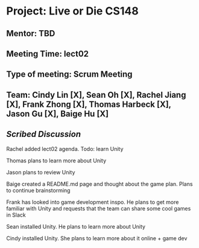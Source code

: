 # Project: Live or Die CS148

## Mentor: TBD
## Meeting Time: lect02

## Type of meeting: Scrum Meeting

## Team: Cindy Lin [X], Sean Oh [X], Rachel Jiang [X], Frank Zhong [X], Thomas Harbeck [X], Jason Gu [X], Baige Hu [X]

## *Scribed Discussion*

Rachel added lect02 agenda. Todo: learn Unity

Thomas plans to learn more about Unity

Jason plans to review Unity

Baige created a README.md page and thought about the game plan. Plans to continue brainstorming

Frank has looked into game development inspo. He plans to get more familiar with Unity and requests that the team can share some cool games in Slack

Sean installed Unity. He plans to learn more about Unity

Cindy installed Unity. She plans to learn more about it online + game dev
 

